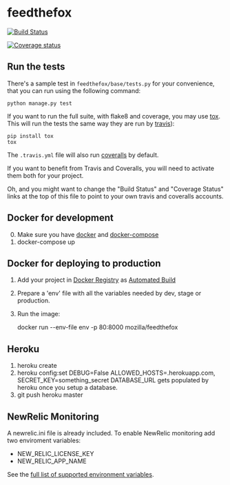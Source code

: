 feedthefox
==========

[![Build Status](https://img.shields.io/travis/mozilla/feedthefox/master.svg)](https://travis-ci.org/mozilla/feedthefox)

[![Coverage status](https://img.shields.io/coveralls/mozilla/feedthefox/master.svg)](https://coveralls.io/r/mozilla/feedthefox)

Run the tests
-------------

There's a sample test in `feedthefox/base/tests.py` for your convenience, that
you can run using the following command:

    python manage.py test

If you want to run the full suite, with flake8 and coverage, you may use
[tox](https://testrun.org/tox/latest/). This will run the tests the same way
they are run by [travis](https://travis-ci.org)):

    pip install tox
    tox

The `.travis.yml` file will also run [coveralls](https://coveralls.io) by
default.

If you want to benefit from Travis and Coveralls, you will need to activate
them both for your project.

Oh, and you might want to change the "Build Status" and "Coverage Status" links
at the top of this file to point to your own travis and coveralls accounts.


Docker for development
----------------------

0. Make sure you have [docker](https://docker.io) and [docker-compose](https://github.com/docker/compose)
1. docker-compose up


Docker for deploying to production
-----------------------------------

1. Add your project in [Docker Registry](https://registry.hub.docker.com/) as [Automated Build](http://docs.docker.com/docker-hub/builds/)
2. Prepare a 'env' file with all the variables needed by dev, stage or production.
3. Run the image:

    docker run --env-file env -p 80:8000 mozilla/feedthefox

Heroku
------
1. heroku create
2. heroku config:set DEBUG=False ALLOWED_HOSTS=<foobar>.herokuapp.com, SECRET_KEY=something_secret
   DATABASE_URL gets populated by heroku once you setup a database.
3. git push heroku master


NewRelic Monitoring
-------------------

A newrelic.ini file is already included. To enable NewRelic monitoring
add two enviroment variables:

 - NEW_RELIC_LICENSE_KEY
 - NEW_RELIC_APP_NAME

See the [full list of supported environment variables](https://docs.newrelic.com/docs/agents/python-agent/installation-configuration/python-agent-configuration#environment-variables).

